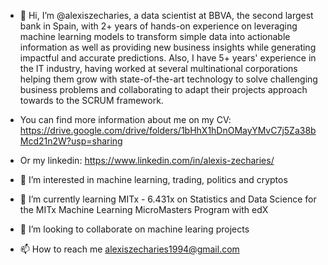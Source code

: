 - 👋 Hi, I’m @alexiszecharies, a data scientist at BBVA, the second largest bank in Spain, with 2+ years of hands-on experience on leveraging machine learning models to transform simple data into actionable information as well as providing new business insights while generating impactful and accurate predictions.
Also, I have 5+ years' experience in the IT industry, having worked at several multinational corporations helping them grow with state-of-the-art technology to solve challenging business problems and collaborating to adapt their projects approach towards to the SCRUM framework. 
- You can find more information about me on my CV: https://drive.google.com/drive/folders/1bHhX1hDnOMayYMvC7j5Za38bMcd21n2W?usp=sharing
- Or my linkedin: https://www.linkedin.com/in/alexis-zecharies/

- 👀 I’m interested in machine learning, trading, politics and cryptos
- 🌱 I’m currently learning MITx - 6.431x on Statistics and Data Science for the MITx Machine Learning MicroMasters Program with edX  
- 💞️ I’m looking to collaborate on machine learing projects
- 📫 How to reach me alexiszecharies1994@gmail.com

<!---
alexiszecharies/alexiszecharies is a ✨ special ✨ repository because its `README.md` (this file) appears on your GitHub profile.
You can click the Preview link to take a look at your changes.
--->
